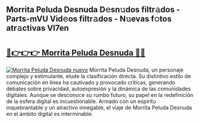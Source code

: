 ## Morrita Peluda Desnuda D𝚎sn𝚞dos filtr𝚊dos - Parts-mVU Vid𝚎os filtr𝚊dos - N𝚞evas f𝚘tos atr𝚊ctivas VI7en

# <h2><a href="http://mb12xf3.tromn.icu/?c=Morrita+Peluda+Desnuda">🔗👉👉👉 Morrita Peluda Desnuda 🔗🔗</a></h2>

[![Morrita Peluda Desnuda nuevo](https://i.imgur.com/pEAQMta.gif)](http://mb12xf3.tromn.icu/?c=Morrita+Peluda+Desnuda)
Morrita Peluda Desnuda, un personaje complejo y estimulante, elude la clasificación directa. Su distintivo estilo de comunicación en línea ha cautivado y provocado críticas, generando debates sobre privacidad, autoexpresión y la dinámica de las comunidades digitales. Aunque se desconoce su rumbo futuro, su papel en la redefinición de la esfera digital es incuestionable. Armado con un espíritu inquebrantable y un atractivo innegable, el viaje de Morrita Peluda Desnuda en el ámbito digital es interminable.
